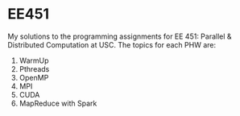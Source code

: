 # EE451
My solutions to the programming assignments for EE 451: Parallel & Distributed Computation at USC. The topics for each PHW are:
1. WarmUp
2. Pthreads
3. OpenMP
4. MPI
5. CUDA
6. MapReduce with Spark
